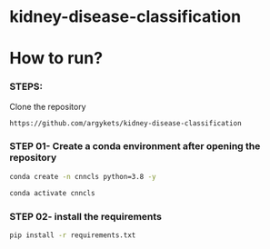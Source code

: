 # kidney-disease-classification

# How to run?
### STEPS:

Clone the repository

```bash
https://github.com/argykets/kidney-disease-classification
```
### STEP 01- Create a conda environment after opening the repository

```bash
conda create -n cnncls python=3.8 -y
```

```bash
conda activate cnncls
```


### STEP 02- install the requirements
```bash
pip install -r requirements.txt
```


